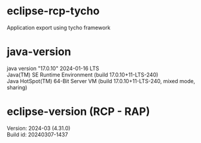 # eclipse-rcp-tycho
Application export using tycho framework  

# java-version
java version "17.0.10" 2024-01-16 LTS  
Java(TM) SE Runtime Environment (build 17.0.10+11-LTS-240)  
Java HotSpot(TM) 64-Bit Server VM (build 17.0.10+11-LTS-240, mixed mode, sharing)  

# eclipse-version (RCP - RAP)
Version: 2024-03 (4.31.0)  
Build id: 20240307-1437  
